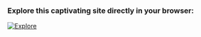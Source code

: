 ### Explore this captivating site directly in your browser:

[![Explore](https://img.shields.io/badge/Explore-Site-green?style=for-the-badge&logo=github)](https://aligadashov.github.io/to-do-list/)
